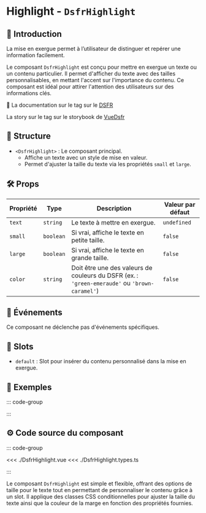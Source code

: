 # Highlight - `DsfrHighlight`

## 🌟 Introduction

La mise en exergue permet à l’utilisateur de distinguer et repérer une information facilement.

Le composant `DsfrHighlight` est conçu pour mettre en exergue un texte ou un contenu particulier. Il permet d'afficher du texte avec des tailles personnalisables, en mettant l'accent sur l'importance du contenu. Ce composant est idéal pour attirer l'attention des utilisateurs sur des informations clés.

🏅 La documentation sur le tag sur le [DSFR](https://www.systeme-de-design.gouv.fr/elements-d-interface/composants/tag)

<VIcon name="vi-file-type-storybook" /> La story sur le tag sur le storybook de [VueDsfr](https://storybook.vue-ds.fr/?path=/docs/composants-dsfrtags--docs)

## 📐 Structure

- `<DsfrHighlight>` : Le composant principal.
  - Affiche un texte avec un style de mise en valeur.
  - Permet d'ajuster la taille du texte via les propriétés `small` et `large`.

## 🛠️ Props

| Propriété | Type      | Description                                                   | Valeur par défaut |
|-----------|-----------|---------------------------------------------------------------|-------------------|
| `text`    | `string`  | Le texte à mettre en exergue.                                 | `undefined`       |
| `small`   | `boolean` | Si vrai, affiche le texte en petite taille.                   | `false`           |
| `large`   | `boolean` | Si vrai, affiche le texte en grande taille.                   | `false`           |
| `color`   | `string` | Doit être une des valeurs de couleurs du DSFR (ex. : `'green-emeraude'` ou `'brown-caramel'`)                   | `false`           |

## 📡 Événements

Ce composant ne déclenche pas d'événements spécifiques.

## 🧩 Slots

- `default` : Slot pour insérer du contenu personnalisé dans la mise en exergue.

## 📝 Exemples

::: code-group

<Story data-title="Démo" min-h="500px">
  <DsfrHighlightDemo />
</Story>

:::

## ⚙️ Code source du composant

::: code-group

<<< ./DsfrHighlight.vue
<<< ./DsfrHighlight.types.ts

:::

Le composant `DsfrHighlight` est simple et flexible, offrant des options de taille pour le texte tout en permettant de personnaliser le contenu grâce à un slot. Il applique des classes CSS conditionnelles pour ajuster la taille du texte ainsi que la couleur de la marge en fonction des propriétés fournies.

<script setup>
import DsfrHighlightDemo from './docs-demo/DsfrHighlightDemo.vue'
</script>
